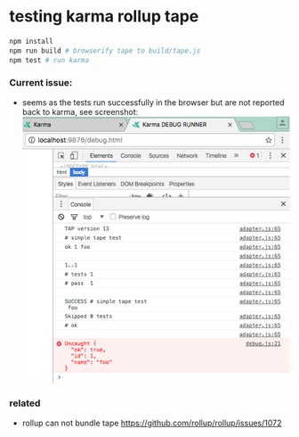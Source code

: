 # testing karma rollup tape

```bash
npm install
npm run build # browserify tape to build/tape.js 
npm test # run karma
```

### Current issue:

- seems as the tests run successfully in the browser but are not reported back to karma, see screenshot:
![karma browser error](./karma-browser-error.png)

### related
- rollup can not bundle tape https://github.com/rollup/rollup/issues/1072
